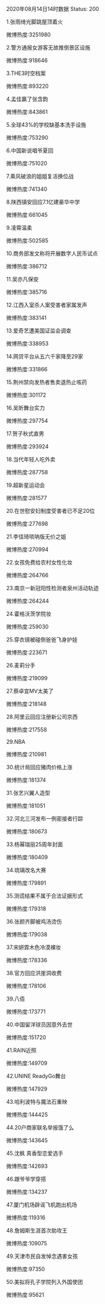 2020年08月14日14时数据
Status: 200

1.张雨绮光脚跳屋顶着火

微博热度:3251980

2.警方通报女游客无故推倒景区设施

微博热度:918646

3.THE3时空档案

微博热度:893220

4.孟佳赢了张含韵

微博热度:843861

5.全球43%的学校缺基本洗手设施

微博热度:753290

6.中国新说唱爷夏回

微博热度:751020

7.乘风破浪的姐姐复活换位战

微博热度:741340

8.陕西镇安回应7.1亿建豪华中学

微博热度:661045

9.凌霄温柔

微博热度:502585

10.商务部发文称将开展数字人民币试点

微博热度:386712

11.吴亦凡保安

微博热度:385716

12.江西入室杀人案受害者家属发声

微博热度:383141

13.爱奇艺遭美国证监会调查

微博热度:338953

14.网贷平台从五六千家降至29家

微博热度:331866

15.荆州禁向发热者售卖退热止咳药

微博热度:301172

16.吴昕舞台实力

微博热度:297754

17.贺子秋式直男

微博热度:293924

18.当代年轻人吃外卖

微博热度:287758

19.超新星运动会

微博热度:281577

20.在世慰安妇制度受害者已不足20位

微博热度:277698

21.李佳琦唢呐版无价之姐

微博热度:270994

22.女孩免费给农村女性化妆

微博热度:264766

23.南京一新冠阳性检测者泉州活动轨迹

微博热度:264244

24.霍格沃茨学院妆

微博热度:259030

25.穿衣镜被碰倒爸爸飞身护娃

微博热度:223671

26.麦莉分手

微博热度:219099

27.蔡卓宜MV太美了

微博热度:218148

28.阿里云回应注册新公司京西

微博热度:217558

29.NBA

微博热度:210981

30.统计局回应猪肉价格上涨

微博热度:181374

31.张艺兴翼人造型

微博热度:181051

32.河北三河发布一例密接者行踪

微博热度:180673

33.杨幂瑞丽25周年封面

微博热度:180409

34.琉璃改名大赛

微博热度:179891

35.测谎结果不属于合法证据形式

微博热度:179318

36.张颜齐脚被鸡汤烫伤

微博热度:179038

37.宋妍霏木色冷漠裸妆

微博热度:178336

38.官方回应洪崖洞收费

微博热度:178106

39.八佰

微博热度:173771

40.中国留洋球员因意外去世

微博热度:151720

41.RAIN近照

微博热度:149709

42.UNINE ReadyGo舞台

微博热度:147929

43.哈利波特与魔法石重映

微博热度:144425

44.20户商家联名举报饿了么

微博热度:143645

45.沈枫 真香型恋爱选手

微博热度:142693

46.跟爷爷学穿搭

微博热度:134237

47.厦门机场辟谣飞机跑出机场

微博热度:119316

48.詹姆斯生涯首次助攻王

微博热度:109075

49.天津市民自发悼念遇害女孩

微博热度:97350

50.美拟将孔子学院列入外国使团

微博热度:95621

